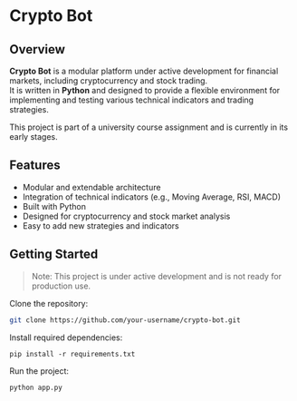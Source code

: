 # Crypto Bot

## Overview
**Crypto Bot** is a modular platform under active development for financial markets, including cryptocurrency and stock trading.  
It is written in **Python** and designed to provide a flexible environment for implementing and testing various technical indicators and trading strategies.

This project is part of a university course assignment and is currently in its early stages.

## Features
- Modular and extendable architecture
- Integration of technical indicators (e.g., Moving Average, RSI, MACD)
- Built with Python
- Designed for cryptocurrency and stock market analysis
- Easy to add new strategies and indicators

## Getting Started
> Note: This project is under active development and is not ready for production use.

Clone the repository:
```bash
git clone https://github.com/your-username/crypto-bot.git
```
Install required dependencies:
```
pip install -r requirements.txt
```
Run the project:
```
python app.py
```
